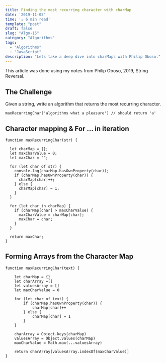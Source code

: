```yaml
---
title: Finding the most recurring character with charMap
date: '2019-11-05'
time: '☕️ 6 min read'
template: "post"
draft: false
slug: "Algo-15"
category: "Algorithms"
tags:
  - "Algorithms"
  - "JavaScript"
description: "Lets take a deep dive into charMaps with Philip Oboso."
---
```


This article was done using my notes from Philip Oboso, 2019, String Reversal.

## The Challenge

Given a string, write an algorithm that returns the most recurring character.

```
maxRecurringChar('algorithms what a pleasure') // should return 'a'
```

## Character mapping & For ... in iteration

```
function maxRecurringChar(str) {

  let charMap = {};
  let maxCharValue = 0;
  let maxChar = "";

  for (let char of str) {
    console.log(charMap.hasOwnProperty(char));
    if (charMap.hasOwnProperty(char)) {
      charMap[char]++;
    } else {
      charMap[char] = 1;
    }
  }

  for (let char in charMap) {
    if (charMap[char] > maxCharValue) {
      maxCharValue = charMap[char];
      maxChar = char;
    }
  }

  return maxChar;
}
```

## Forming Arrays from the Character Map

```
function maxRecurringChar(text) {

    let charMap = {}
    let charArray =[]
    let valuesArray = []
    let maxCharValue = 0

    for (let char of text) {
        if (charMap.hasOwnProperty(char)) {
            charMap[char]++
        } else {
            charMap[char] = 1
        }
    }

    charArray = Object.keys(charMap)
    valuesArray = Object.values(charMap)
    maxCharValue = Math.max(...valuesArray)

    return charArray[valuesArray.indexOf(maxCharValue)]
}
```
